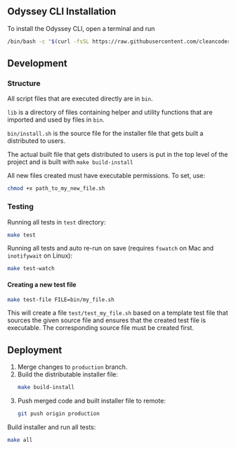## Odyssey CLI Installation

To install the Odyssey CLI, open a terminal and run

```bash
/bin/bash -c "$(curl -fsSL https://raw.githubusercontent.com/cleancoders/odyssey-cli-install/refs/heads/master/install.sh)"
```

## Development

### Structure

All script files that are executed directly are in `bin`. 

`lib` is a directory of files containing helper and utility functions that are imported and used by files in `bin`.

`bin/install.sh` is the source file for the installer file that gets built a distributed to users. 

The actual built file that gets distributed to users is put in the top level of the project and is built with 
`make build-install`

All new files created must have executable permissions. To set, use:
```bash
chmod +x path_to_my_new_file.sh
```

### Testing

Running all tests in `test` directory: 

```bash 
make test
```

Running all tests and auto re-run on save (requires `fswatch` on Mac and `inotifywait` on Linux):
```bash
make test-watch
```

#### Creating a new test file
```bash
make test-file FILE=bin/my_file.sh
```

This will create a file `test/test_my_file.sh` based on a template test file that sources the given source file
and ensures that the created test file is executable. The corresponding source file must be created first. 

## Deployment 

1. Merge changes to `production` branch. 
2. Build the distributable installer file:
    ```bash
    make build-install
    ```
3. Push merged code and built installer file to remote:
   ```bash
   git push origin production
   ```

Build installer and run all tests: 

```bash
make all
```